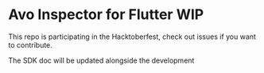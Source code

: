 # Avo Inspector for Flutter WIP

This repo is participating in the Hacktoberfest, check out issues if you want to contribute.

The SDK doc will be updated alongside the development
